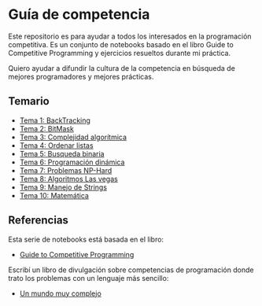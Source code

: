 # Guía de competencia
Este repositorio es para ayudar a todos los interesados
en la programación competitiva. Es un conjunto de notebooks
basado en el libro Guide to Competitive Programming y ejercicios resueltos durante mi práctica. 

Quiero ayudar a difundir la cultura de la competencia
en búsqueda de mejores programadores y mejores prácticas.

## Temario
* [Tema 1: BackTracking](./Backtraking/Readme.md)
* [Tema 2: BitMask](./BitMask/Readme.md)
* [Tema 3: Complejidad algorítmica](./Complejidad/Readme.md)
* [Tema 4: Ordenar listas](./Sorting/Readme.md)
* [Tema 5: Busqueda binaria](./BusquedaBinaria/Readme.md)
* [Tema 6: Programación dinámica](./DP/Readme.md)
* [Tema 7: Problemas NP-Hard](./NP/Readme.md)
* [Tema 8: Algoritmos Las vegas](./Vegas/Readme.md)
* [Tema 9: Manejo de Strings](./Strings/Readme.md)
* [Tema 10: Matemática](./Matematica/Readme.md)


## Referencias
Esta serie de notebooks está basada en el libro: 
* [Guide to Competitive Programming](https://link.springer.com/book/10.1007/978-3-319-72547-5)  

Escribí un libro de divulgación sobre competencias de programación donde trato los problemas con un lenguaje más sencillo:
* [Un mundo muy complejo](https://amzn.to/3D6I92i)
